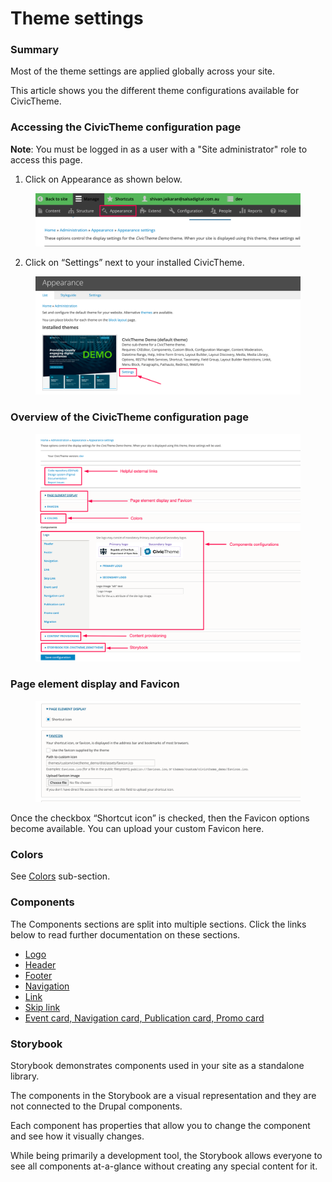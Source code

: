 # Theme settings

### Summary <a href="#civicthemeconfiguration-summary" id="civicthemeconfiguration-summary"></a>

Most of the theme settings are applied globally across your site.

This article shows you the different theme configurations available for CivicTheme.

### Accessing the CivicTheme configuration page <a href="#civicthemeconfiguration-accessingthecivicthemeconfigurationpage" id="civicthemeconfiguration-accessingthecivicthemeconfigurationpage"></a>

**Note**: You must be logged in as a user with a "Site administrator" role to access this page.

1. Click on Appearance as shown below.

<figure><img src="../../../.gitbook/assets/64eb74bb-6571-4cca-b032-891db0a53412.png" alt=""><figcaption></figcaption></figure>

2. Click on “Settings” next to your installed CivicTheme.

<figure><img src="../../../.gitbook/assets/31b2eea2-e4b8-48bc-bcfc-e7fbf344735c.png" alt=""><figcaption></figcaption></figure>

### Overview of the CivicTheme configuration page <a href="#civicthemeconfiguration-overviewofthecivicthemeconfigurationpage" id="civicthemeconfiguration-overviewofthecivicthemeconfigurationpage"></a>

<figure><img src="../../../.gitbook/assets/65d7dac1-5441-4e71-88dc-eb1c6512a111.png" alt=""><figcaption></figcaption></figure>

### Page element display and Favicon <a href="#civicthemeconfiguration-pageelementdisplayandfavicon" id="civicthemeconfiguration-pageelementdisplayandfavicon"></a>

<figure><img src="../../../.gitbook/assets/0d81c5b7-33ef-4137-af48-91296556965c.png" alt=""><figcaption></figcaption></figure>

Once the checkbox “Shortcut icon” is checked, then the Favicon options become available. You can upload your custom Favicon here.

### Colors <a href="#civicthemeconfiguration-colors" id="civicthemeconfiguration-colors"></a>

See [Colors](colors.md) sub-section.

### Components <a href="#civicthemeconfiguration-components" id="civicthemeconfiguration-components"></a>

The Components sections are split into multiple sections. Click the links below to read further documentation on these sections.

* [Logo](logo.md)
* [Header](header.md)
* [Footer](footer.md)
* [Navigation](navigation.md)
* [Link](link.md)
* [Skip link](skip-link.md)
* [Event card, Navigation card, Publication card, Promo card](cards.md)



### Storybook <a href="#civicthemeconfiguration-storybookfor-your_theme-theme" id="civicthemeconfiguration-storybookfor-your_theme-theme"></a>

Storybook demonstrates components used in your site as a standalone library.

The components in the Storybook are a visual representation and they are not connected to the Drupal components.

Each component has properties that allow you to change the component and see how it visually changes.

While being primarily a development tool, the Storybook allows everyone to see all components at-a-glance without creating any special content for it.
